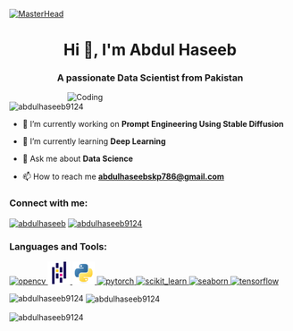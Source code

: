 [![MasterHead](https://user-images.githubusercontent.com/74038190/221352995-5ac18bdf-1a19-4f99-bbb6-77559b220470.gif)](https://AbdulHaseeb.io)
<h1 align="center">Hi 👋, I'm Abdul Haseeb</h1>
<h3 align="center">A passionate Data Scientist from Pakistan</h3>
<img align="right" alt="Coding" width="400" src="https://cdn.dribbble.com/users/926537/screenshots/4502924/python-2.gif">

<p align="left"> <img src="https://komarev.com/ghpvc/?username=abdulhaseeb9124&label=Profile%20views&color=0e75b6&style=flat" alt="abdulhaseeb9124" /> </p>


- 🔭 I’m currently working on **Prompt Engineering Using Stable Diffusion**

- 🌱 I’m currently learning **Deep Learning**

- 💬 Ask me about **Data Science**

- 📫 How to reach me **abdulhaseebskp786@gmail.com**

<h3 align="left">Connect with me:</h3>
<p align="left">
<a href="https://linkedin.com/in/abdulhaseeb" target="blank"><img align="center" src="https://raw.githubusercontent.com/rahuldkjain/github-profile-readme-generator/master/src/images/icons/Social/linked-in-alt.svg" alt="abdulhaseeb" height="30" width="40" /></a>
<a href="https://kaggle.com/abdulhaseeb9124" target="blank"><img align="center" src="https://raw.githubusercontent.com/rahuldkjain/github-profile-readme-generator/master/src/images/icons/Social/kaggle.svg" alt="abdulhaseeb9124" height="30" width="40" /></a>
</p>

<h3 align="left">Languages and Tools:</h3>
<p align="left"> <a href="https://opencv.org/" target="_blank" rel="noreferrer"> <img src="https://www.vectorlogo.zone/logos/opencv/opencv-icon.svg" alt="opencv" width="40" height="40"/> </a> <a href="https://pandas.pydata.org/" target="_blank" rel="noreferrer"> <img src="https://raw.githubusercontent.com/devicons/devicon/2ae2a900d2f041da66e950e4d48052658d850630/icons/pandas/pandas-original.svg" alt="pandas" width="40" height="40"/> </a> <a href="https://www.python.org" target="_blank" rel="noreferrer"> <img src="https://raw.githubusercontent.com/devicons/devicon/master/icons/python/python-original.svg" alt="python" width="40" height="40"/> </a> <a href="https://pytorch.org/" target="_blank" rel="noreferrer"> <img src="https://www.vectorlogo.zone/logos/pytorch/pytorch-icon.svg" alt="pytorch" width="40" height="40"/> </a> <a href="https://scikit-learn.org/" target="_blank" rel="noreferrer"> <img src="https://upload.wikimedia.org/wikipedia/commons/0/05/Scikit_learn_logo_small.svg" alt="scikit_learn" width="40" height="40"/> </a> <a href="https://seaborn.pydata.org/" target="_blank" rel="noreferrer"> <img src="https://seaborn.pydata.org/_images/logo-mark-lightbg.svg" alt="seaborn" width="40" height="40"/> </a> <a href="https://www.tensorflow.org" target="_blank" rel="noreferrer"> <img src="https://www.vectorlogo.zone/logos/tensorflow/tensorflow-icon.svg" alt="tensorflow" width="40" height="40"/> </a> </p>

<p><img align="left" src="https://github-readme-stats.vercel.app/api/top-langs?username=abdulhaseeb9124&show_icons=true&locale=en&layout=compact" alt="abdulhaseeb9124" /></p>

<p>&nbsp;<img align="center" src="https://github-readme-stats.vercel.app/api?username=abdulhaseeb9124&show_icons=true&locale=en" alt="abdulhaseeb9124" /></p>

<p><img align="center" src="https://github-readme-streak-stats.herokuapp.com/?user=abdulhaseeb9124&" alt="abdulhaseeb9124" /></p>
